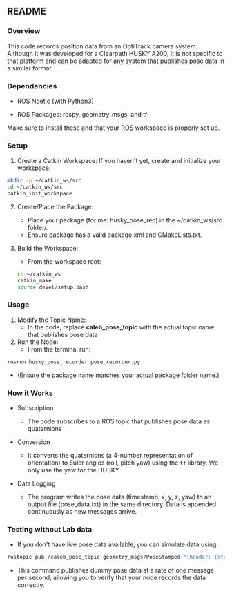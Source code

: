 ## README

### Overview

This code records position data from an OptiTrack camera system. Although it was developed for a Clearpath HUSKY A200, it is not specific to that platform and can be adapted for any system that publishes pose data in a similar  format. 

### Dependencies

- ROS Noetic (with Python3)

- ROS Packages: rospy, geometry_msgs, and tf

Make sure to install these and that your ROS workspace is properly set up.

### Setup

1. Create a Catkin Workspace:
    If you haven't yet, create and initialize your workspace:
```bash
mkdir -p ~/catkin_ws/src
cd ~/catkin_ws/src
catkin_init_workspace
```
2. Create/Place the Package:
    - Place your package (for me: husky_pose_rec) in the ~/catkin_ws/src folder/.
    - Ensure package has a valid package.xml and CMakeLists.txt. 
    
4. Build the Workspace:
   - From the workspace root:

   ```bash
   cd ~/catkin_ws
   catkin_make
   source devel/setup.bash

   ```
### Usage

1. Modify the Topic Name:
    - In the code, replace **caleb_pose_topic** with the actual topic name that publishes pose data
3. Run the Node:
    - From the terminal run:
```bash
rosrun husky_pose_recorder pose_recorder.py

```
- (Ensure the package name matches your actual package folder name.)

### How it Works

- Subscription
    - The code subscribes to a ROS topic that publishes pose data as quaternions
  
- Conversion
    - It converts the quaternions (a 4-number representation of orientation) to Euler angles (roll, pitch yaw) using the ``` tf ``` library. We only use the yaw for the HUSKY
  
- Data Logging
    - The program writes the pose data (timestamp, x, y, z, yaw) to an output file (pose_data.txt) in the same directory. Data is appended continuously as new messages arrive. 
  
### Testing without Lab data
- If you don't have live pose data available, you can simulate data using:
```bash
rostopic pub /caleb_pose_topic geometry_msgs/PoseStamped "{header: {stamp: now, frame_id: 'base_link'}, pose: {position: {x: 1.0, y: 2.0, z: 0.0}, orientation: {x: 0.0, y: 0.0, z: 0.0, w: 1.0}}}" -r 1

```
- This command publishes dummy pose data at a rate of one message per second, allowing you to verify that your node records the data correctly.  





   
